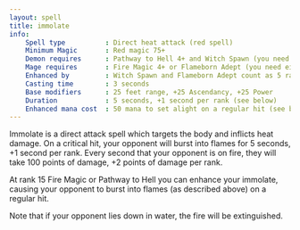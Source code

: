```yaml
---
layout: spell
title: immolate
info:
    Spell type          : Direct heat attack (red spell)
    Minimum Magic       : Red magic 75+
    Demon requires      : Pathway to Hell 4+ and Witch Spawn (you need both)
    Mage requires       : Fire Magic 4+ or Flameborn Adept (you need either)
    Enhanced by         : Witch Spawn and Flameborn Adept count as 5 ranks
    Casting time        : 3 seconds
    Base modifiers      : 25 feet range, +25 Ascendancy, +25 Power
    Duration            : 5 seconds, +1 second per rank (see below)
    Enhanced mana cost  : 50 mana to set alight on a regular hit (see below).
---
```


Immolate is a direct attack spell which targets the body and inflicts heat 
damage.  On a critical hit, your opponent will burst into flames for 5 seconds,
+1 second per rank.  Every second that your opponent is on fire, they will take
100 points of damage, +2 points of damage per rank.

At rank 15 Fire Magic or Pathway to Hell you can enhance your immolate, causing
your opponent to burst into flames (as described above) on a regular hit.

Note that if your opponent lies down in water, the fire will be extinguished.
